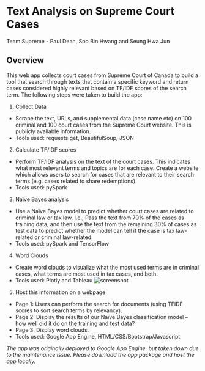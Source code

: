 # Text Analysis on Supreme Court Cases
Team Supreme - Paul Dean, Soo Bin Hwang and Seung Hwa Jun

## Overview
This web app collects court cases from Supreme Court of Canada to build a tool that search through texts that contain a specific keyword and return cases considered highly relevant based on TF/IDF scores of the search term. The following steps were taken to build the app:

1. Collect Data
* Scrape the text, URLs, and supplemental data (case name etc) on 100 criminal and 100 court cases from the Supreme Court website. This is publicly available information.
* Tools used: requests.get, BeautifulSoup, JSON

2. Calculate TF/IDF scores
* Perform TF/IDF analysis on the text of the court cases. This indicates what most relevant terms and topics are for each case. Create a website which allows users to search for cases that are relevant to their search terms (e.g. cases related to share redemptions).
* Tools used: pySpark

3. Naïve Bayes analysis
* Use a Naïve Bayes model to predict whether court cases are related to criminal law or tax law. I.e., Pass the text from 70% of the cases as training data, and then use the text from the remaining 30% of cases as test data to predict whether the model can tell if the case is tax law-related or criminal law-related.
* Tools used: pySpark and TensorFlow

4. Word Clouds
* Create word clouds to visualize what the most used terms are in criminal cases, what terms are most used in tax cases, and both.
* Tools used: Plotly and Tableau
![screenshot](app/static/img/Allclouds.jpg)

5. Host this information on a webpage
* Page 1: Users can perform the search for documents (using TFIDF scores to sort search terms by relevancy). 
*	Page 2: Display the results of our Naïve Bayes classification model – how well did it do on the training and test data?
*	Page 3: Display word clouds.
*	Tools used: Google App Engine, HTML/CSS/Bootstrap/Javascript

<em>The app was originally deployed to Google App Engine, but taken down due to the maintenance issue. Please download the app package and host the app locally.</em>
